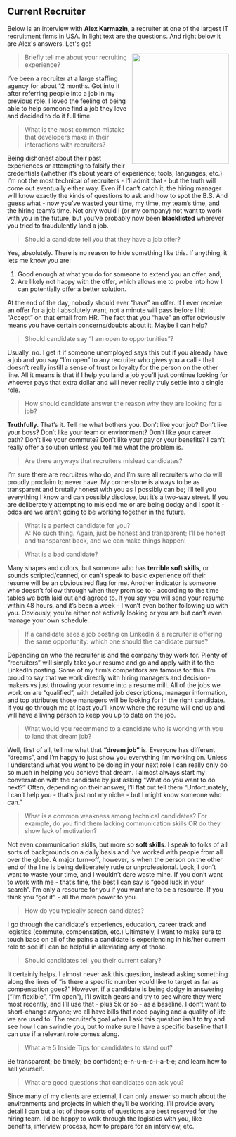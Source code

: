 ## Current Recruiter
Below is an interview with **Alex Karmazin**, a recruiter at one of the largest IT recruitment firms in USA. In light text are the questions. And right below it are Alex's answers. Let's go!

<img src="https://github.com/usmanovs/Salesforce-Interview-Handbook/blob/master/assets/alex.jpeg" align="right" width="220" height="250">

> Briefly tell me about your recruiting experience? </p>

I’ve been a recruiter at a large staffing agency for about 12 months. Got into it after referring people into a job in my previous role. I loved the feeling of being able to help someone find a job they love and decided to do it full time.

> What is the most common mistake that developers make in their interactions with recruiters?</p>

Being dishonest about their past experiences or attempting to falsify their credentials (whether it’s about years of experience; tools;  languages, etc.) I’m not the most technical of recruiters - I’ll admit that - but the truth will come out eventually either way. Even if I can’t catch it, the hiring manager will know exactly the kinds of questions to ask and how to spot the B.S. And guess what - now you’ve wasted your time, my time, my team’s time, and the hiring team’s time. Not only would I (or my company) not want to work with you in the future, but you’ve probably now been **blacklisted** wherever you tried to fraudulently land a job.

> Should a candidate tell you that they have a job offer? </p>

Yes, absolutely. There is no reason to hide something like this. If anything, it lets me know you are:
1. Good enough at what you do for someone to extend you an offer, and; 
2. Are likely not happy with the offer, which allows me to probe into how I can potentially offer a better solution. 

At the end of the day, nobody should ever “have” an offer. If I ever receive an offer for a job I absolutely want, not a minute will pass before I hit “Accept” on that email from HR. The fact that you “have” an offer obviously means you have certain concerns/doubts about it. Maybe I can help?

> Should candidate say “I am open to opportunities”? </p>

Usually, no. I get it if someone unemployed says this but if you already have a job and you say “I’m open” to any recruiter who gives you a call - that doesn’t really instill a sense of trust or loyalty for the person on the other line. All it means is that if I help you land a job you’ll just continue looking for whoever pays that extra dollar and will never really truly settle into a single role.

> How should candidate answer the reason why they are looking for a job? </p>

**Truthfully**. That’s it. Tell me what bothers you. Don’t like your job? Don’t like your boss? Don’t like your team or environment? Don’t like your career path? Don’t like your commute? Don’t like your pay or your benefits? I can’t really offer a solution unless you tell me what the problem is.

> Are there anyways that recruiters mislead candidates? <br>

I’m sure there are recruiters who do, and I’m sure all recruiters who do will proudly proclaim to never have. My cornerstone is always to be as transparent and brutally honest with you as I possibly can be; I’ll tell you everything I know and can possibly disclose, but it’s a two-way street. If you are deliberately attempting to mislead me or are being dodgy and I spot it - odds are we aren’t going to be working together in the future.

> What is a perfect candidate for you? <br>
A: No such thing. Again, just be honest and transparent; I’ll be honest and transparent back, and we can make things happen!

> What is a bad candidate? <br>

Many shapes and colors, but someone who has **terrible soft skills**, or sounds scripted/canned, or can’t speak to basic experience off their resume will be an obvious red flag for me. Another indicator is someone who doesn't follow through when they promise to - according to the time tables we both laid out and agreed to. If you say you will send your resume within 48 hours, and it’s been a week - I won’t even bother following up with you. Obviously, you’re either not actively looking or you are but can’t even manage your own schedule.

> If a candidate sees a job posting on LinkedIn & a recruiter is offering the same opportunity: which one should the candidate pursue? <br>

Depending on who the recruiter is and the company they work for. Plenty of “recruiters” will simply take your resume and go and apply with it to the LinkedIn posting. Some of my firm’s competitors are famous for this. I’m proud to say that we work directly with hiring managers and decision-makers vs just throwing your resume into a resume mill. All of the jobs we work on are “qualified”, with detailed job descriptions, manager information, and top attributes those managers will be looking for in the right candidate. If you go through me at least you’ll know where the resume will end up and will have a living person to keep you up to date on the job.

> What would you recommend to a candidate who is working with you to land that dream job? <br>

Well, first of all, tell me what that **“dream job”** is. Everyone has different “dreams”, and I’m happy to just show you everything I’m working on. Unless I understand what you want to be doing in your next role I can really only do so much in helping you achieve that dream. I almost always start my conversation with the candidate by just asking “What do you want to do next?” Often, depending on their answer, I’ll flat out tell them “Unfortunately, I can’t help you - that’s just not my niche - but I might know someone who can.”

> What is a common weakness among technical candidates? For example, do you find them lacking communication skills OR do they show lack of motivation? <br>

Not even communication skills, but more so **soft skills**. I speak to folks of all sorts of backgrounds on a daily basis and I’ve worked with people from all over the globe. A major turn-off, however, is when the person on the other end of the line is being deliberately rude or unprofessional. Look, I don’t want to waste your time, and I wouldn’t dare waste mine. If you don’t want to work with me - that’s fine, the best I can say is “good luck in your search”. I’m only a resource for you if you want me to be a resource. If you think you “got it” - all the more power to you.

> How do you typically screen candidates? <br>

I go through the candidate's experiencs, education, career track and logistics (commute, compensation, etc.) Ultimately, I want to make sure to touch base on all of the pains a candidate is experiencing in his/her current role to see if I can be helpful in alleviating any of those.

> Should candidates tell you their current salary? <br>

It certainly helps. I almost never ask this question, instead asking something along the lines of “is there a specific number you’d like to target as far as compensation goes?” However, if a candidate is being dodgy in answering (“I’m flexible”, “I’m open”), I’ll switch gears and try to see where they were most recently, and I’ll use that - plus 5k or so - as a baseline. I don’t want to short-change anyone; we all have bills that need paying and a quality of life we are used to. The recruiter’s goal when I ask this question isn’t to try and see how I can swindle you, but to make sure I have a specific baseline that I can use if a relevant role comes along.

> What are 5 Inside Tips for candidates to stand out? <br>

Be transparent; be timely; be confident; e-n-u-n-c-i-a-t-e; and learn how to sell yourself.

> What are good questions that candidates can ask you? <br>

Since many of my clients are external, I can only answer so much about the environments and projects in which they’ll be working. I’ll provide every detail I can but a lot of those sorts of questions are best reserved for the hiring team. I’d be happy to walk through the logistics with you, like benefits, interview process, how to prepare for an interview, etc.

